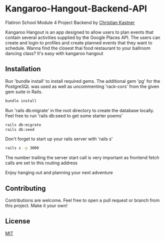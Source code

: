 # Kangaroo-Hangout-Backend-API

Flatiron School Module 4 Project Backend by [Christian Kastner](https://github.com/ckastner12)

Kangaroo Hangout is an app designed to allow users to plan events that contain several activities supplied by the Google Places API. The users can create and login to profiles and create planned events that they want to schedule. Wanna find the closest thai food restaurant to your ballroom dancing class? It's easy with kangaroo hangout

## Installation

Run 'bundle install' to install required gems. The additional gem 'pg' for the PostgreSQL was used as well as uncommenting 'rack-cors' from the given gem suite in Rails.

```bash
bundle install
```

Run 'rails db:migrate' in the root directory to create the database locally. Feel free to run 'rails db:seed to get some starter poems'

```bash
rails db:migrate
rails db:seed
```

Don't forget to start up your rails server with 'rails s'

```bash
rails s -p 3000
```

The number trailing the server start call is very important as frontend fetch calls are set to this routing address

Enjoy hanging out and planning your next adventure

## Contributing

Contributions are welcome. Feel free to open a pull request or branch from this project. Make it your own!

## License

[MIT](https://choosealicense.com/licenses/mit/)
